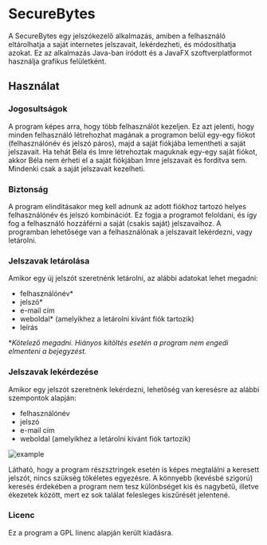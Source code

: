 # SecureBytes
A SecureBytes egy jelszókezelő alkalmazás, amiben a felhasználó eltárolhatja a saját internetes jelszavait, lekérdezheti, és módosíthatja azokat. Ez az alkalmazás Java-ban íródott és a JavaFX szoftverplatformot használja grafikus felületként.

## Használat
### Jogosultságok
A program képes arra, hogy több felhasználót kezeljen. Ez azt jelenti, hogy minden felhasználó létrehozhat magának a programon belül egy-egy fiókot (felhasználónév és jelszó páros), majd a saját fiókjába lementheti a saját jelszavait. Ha tehát Béla és Imre létrehoztak maguknak egy-egy saját fiókot, akkor Béla nem érheti el a saját fiókjában Imre jelszavait és fordítva sem. Mindenki csak a saját jelszavait kezelheti.

### Biztonság
A program elindításakor meg kell adnunk az adott fiókhoz tartozó helyes felhasználónév és jelszó kombinációt. Ez fogja a programot feloldani, és így fog a felhasználó hozzáférni a saját (csakis saját) jelszavaihoz. A programban lehetősége van a felhasználónak a jelszavait lekérdezni, vagy letárolni.

### Jelszavak letárolása
Amikor egy új jelszót szeretnénk letárolni, az alábbi adatokat lehet megadni:

- felhasználónév*
- jelszó*
- e-mail cím
- weboldal* (amelyikhez a letárolni kívánt fiók tartozik)
- leírás

**Kötelező megadni. Hiányos kitöltés esetén a program nem engedi elmenteni a bejegyzést.*

### Jelszavak lekérdezése
Amikor egy jelszót szeretnénk lekérdezni, lehetőség van keresésre az alábbi szempontok alapján:

- felhasználónév
- jelszó
- e-mail cím
- weboldal (amelyikhez a letárolni kívánt fiók tartozik)

![example](https://user-images.githubusercontent.com/102418063/160244574-91f31e09-95e6-4e35-82b0-5bbeba5a8a09.png)

Látható, hogy a program részsztringek esetén is képes megtalálni a keresett jelszót, nincs szükség tökéletes egyezésre. A könnyebb (kevésbé szigorú) keresés érdekében a program nem tesz különbséget kis és nagybetű, illetve ékezetek között, mert ez sok találat felesleges kiszűrését jelentené.

### Licenc

Ez a program a GPL linenc alapján került kiadásra.
